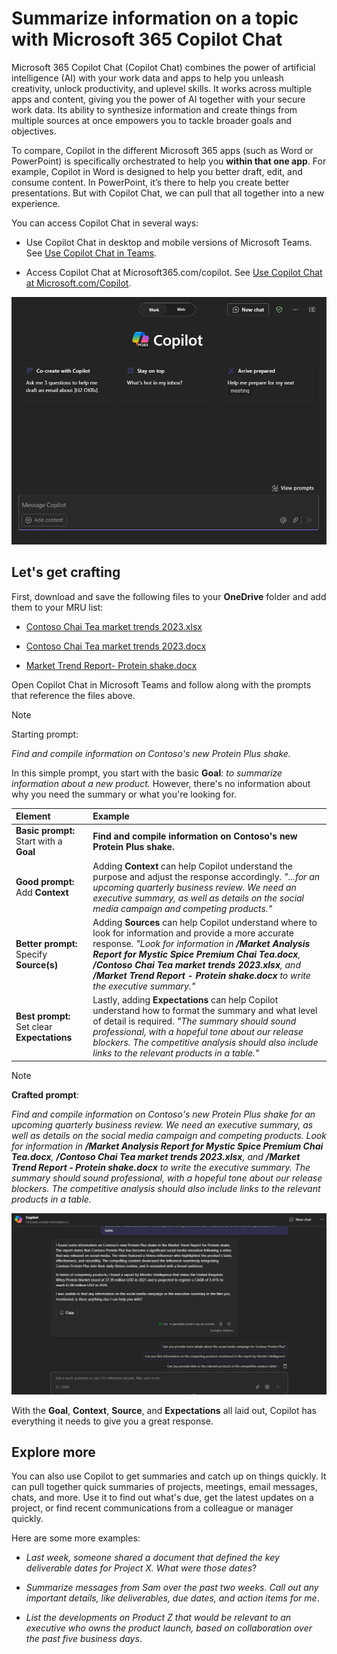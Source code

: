 # Summarize information on a topic with Microsoft 365 Copilot Chat

Microsoft 365 Copilot Chat (Copilot Chat) combines the power of artificial intelligence (AI) with your work data and apps to help you unleash creativity, unlock productivity, and uplevel skills. It works across multiple apps and content, giving you the power of AI together with your secure work data. Its ability to synthesize information and create things from multiple sources at once empowers you to tackle broader goals and objectives.

To compare, Copilot in the different Microsoft 365 apps (such as Word or PowerPoint) is specifically orchestrated to help you **within that one app**. For example, Copilot in Word is designed to help you better draft, edit, and consume content. In PowerPoint, it’s there to help you create better presentations. But with Copilot Chat, we can pull that all together into a new experience.

You can access Copilot Chat in several ways:

- Use Copilot Chat in desktop and mobile versions of Microsoft Teams. See [Use Copilot Chat in Teams](https://support.microsoft.com/topic/open-microsoft-365-chat-in-teams-c6de0a62-4f9e-479d-b5f2-af036e342181).

- Access Copilot Chat at Microsoft365.com/copilot. See [Use Copilot Chat at Microsoft.com/Copilot](https://support.microsoft.com/topic/use-microsoft-365-chat-at-microsoft365-com-or-in-the-microsoft-365-office-app-4a2538f9-962f-4c7c-a368-f6006bc13d6f).

![Screenshot of the Copilot Chat experience in Teams.](../media/summarize_copilot-chat-experience-teams.png)

## Let's get crafting

First, download and save the following files to your **OneDrive** folder and add them to your MRU list:

- [Contoso Chai Tea market trends 2023.xlsx](https://go.microsoft.com/fwlink/?linkid=2268822)

- [Contoso Chai Tea market trends 2023.docx](https://go.microsoft.com/fwlink/?linkid=2269122)

- [Market Trend Report- Protein shake.docx](https://go.microsoft.com/fwlink/?linkid=2268827)

Open Copilot Chat in Microsoft Teams and follow along with the prompts that reference the files above.

> [!NOTE]
> Starting prompt:
>
> _Find and compile information on Contoso's new Protein Plus shake._

In this simple prompt, you start with the basic **Goal**: _to summarize information about a new product._ However, there's no information about why you need the summary or what you're looking for.

| Element | Example |
| :------ | :------- |
| **Basic prompt:** Start with a **Goal** | **Find and compile information on Contoso's new Protein Plus shake.** |
| **Good prompt:** Add **Context** | Adding **Context** can help Copilot understand the purpose and adjust the response accordingly. _"...for an upcoming quarterly business review. We need an executive summary, as well as details on the social media campaign and competing products."_ |
| **Better prompt:** Specify **Source(s)** | Adding **Sources** can help Copilot understand where to look for information and provide a more accurate response. _"Look for information in **/Market Analysis Report for Mystic Spice Premium Chai Tea.docx**, **/Contoso Chai Tea market trends 2023.xlsx**, and **/Market Trend Report - Protein shake.docx** to write the executive summary."_ |
| **Best prompt:** Set clear **Expectations** | Lastly, adding **Expectations** can help Copilot understand how to format the summary and what level of detail is required. _"The summary should sound professional, with a hopeful tone about our release blockers. The competitive analysis should also include links to the relevant products in a table."_ |

> [!NOTE]
> **Crafted prompt**:
>
> _Find and compile information on Contoso's new Protein Plus shake for an upcoming quarterly business review. We need an executive summary, as well as details on the social media campaign and competing products. Look for information in **/Market Analysis Report for Mystic Spice Premium Chai Tea.docx**, **/Contoso Chai Tea market trends 2023.xlsx**, and **/Market Trend Report - Protein shake.docx** to write the executive summary. The summary should sound professional, with a hopeful tone about our release blockers. The competitive analysis should also include links to the relevant products in a table._

![Screenshot of the results of the crafted prompt using the Copilot chat experience in Teams. ](../media/summarize_copilot-chat-results-teams.png)

With the **Goal**, **Context**, **Source**, and **Expectations** all laid out, Copilot has everything it needs to give you a great response.

## Explore more

You can also use Copilot to get summaries and catch up on things quickly. It can pull together quick summaries of projects, meetings, email messages, chats, and more. Use it to find out what's due, get the latest updates on a project, or find recent communications from a colleague or manager quickly.

Here are some more examples:

- _Last week, someone shared a document that defined the key deliverable dates for Project X. What were those dates_?

- _Summarize messages from Sam over the past two weeks. Call out any important details, like deliverables, due dates, and action items for me_.

- _List the developments on Product Z that would be relevant to an executive who owns the product launch, based on collaboration over the past five business days_.
